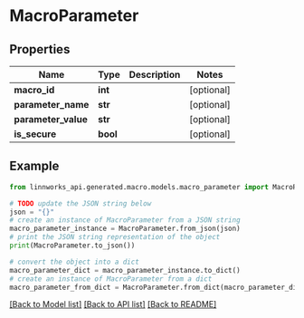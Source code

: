 # MacroParameter


## Properties

Name | Type | Description | Notes
------------ | ------------- | ------------- | -------------
**macro_id** | **int** |  | [optional] 
**parameter_name** | **str** |  | [optional] 
**parameter_value** | **str** |  | [optional] 
**is_secure** | **bool** |  | [optional] 

## Example

```python
from linnworks_api.generated.macro.models.macro_parameter import MacroParameter

# TODO update the JSON string below
json = "{}"
# create an instance of MacroParameter from a JSON string
macro_parameter_instance = MacroParameter.from_json(json)
# print the JSON string representation of the object
print(MacroParameter.to_json())

# convert the object into a dict
macro_parameter_dict = macro_parameter_instance.to_dict()
# create an instance of MacroParameter from a dict
macro_parameter_from_dict = MacroParameter.from_dict(macro_parameter_dict)
```
[[Back to Model list]](../README.md#documentation-for-models) [[Back to API list]](../README.md#documentation-for-api-endpoints) [[Back to README]](../README.md)


